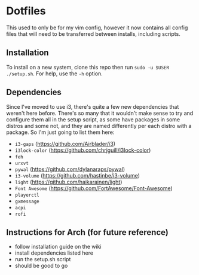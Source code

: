 # Dotfiles
This used to only be for my vim config, however it now contains all config files that will need to be transferred between installs, including scripts.

## Installation
To install on a new system, clone this repo then run `sudo -u $USER ./setup.sh`. For help, use the `-h` option.

## Dependencies
Since I've moved to use i3, there's quite a few new dependencies that weren't here before. There's so many that it wouldn't make sense to try and configure them all in the setup script, as some have packages in some distros and some not, and they are named differently per each distro with a package. So I'm just going to list them here:

* `i3-gaps` (https://github.com/Airblader/i3)
* `i3lock-color` (https://github.com/chrjguill/i3lock-color)
* `feh`
* `urxvt`
* `pywal` (https://github.com/dylanaraps/pywal)
* `i3-volume` (https://github.com/hastinbe/i3-volume)
* `light` (https://github.com/haikarainen/light)
* `Font Awesome` (https://github.com/FortAwesome/Font-Awesome)
* `playerctl`
* `gxmessage`
* `acpi`
* `rofi`

## Instructions for Arch (for future reference)
* follow installation guide on the wiki
* install dependencies listed here
* run the setup.sh script
* should be good to go
